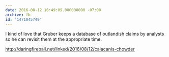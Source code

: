 ```yaml
---
date: 2016-08-12 16:49:09.000000000 -07:00
archive: fb
id: '1471045749'
---
```


I kind of love that Gruber keeps a database of outlandish claims by analysts so he can revisit them at the appropriate time.

http://daringfireball.net/linked/2016/08/12/calacanis-chowder
